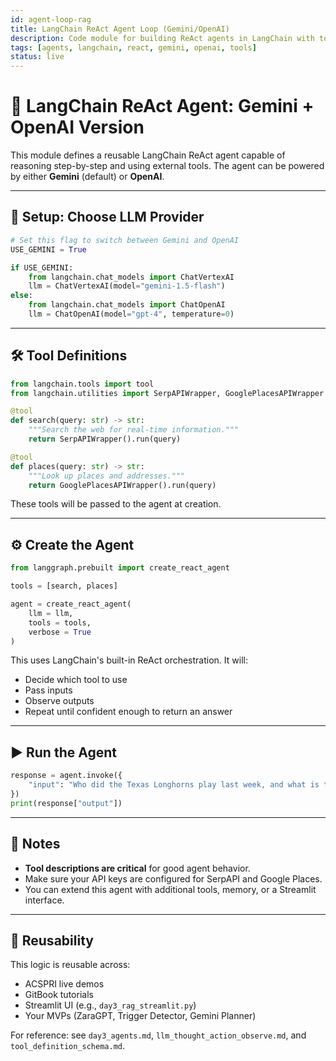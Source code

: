 ```yaml
---
id: agent-loop-rag
title: LangChain ReAct Agent Loop (Gemini/OpenAI)
description: Code module for building ReAct agents in LangChain with toggleable Gemini or OpenAI LLMs and tool definitions.
tags: [agents, langchain, react, gemini, openai, tools]
status: live
---
```


# 🤖 LangChain ReAct Agent: Gemini + OpenAI Version

This module defines a reusable LangChain ReAct agent capable of reasoning step-by-step and using external tools. The agent can be powered by either **Gemini** (default) or **OpenAI**.

---

## 🔧 Setup: Choose LLM Provider

```python
# Set this flag to switch between Gemini and OpenAI
USE_GEMINI = True
```

```python
if USE_GEMINI:
    from langchain.chat_models import ChatVertexAI
    llm = ChatVertexAI(model="gemini-1.5-flash")
else:
    from langchain.chat_models import ChatOpenAI
    llm = ChatOpenAI(model="gpt-4", temperature=0)
```

---

## 🛠️ Tool Definitions

```python
from langchain.tools import tool
from langchain.utilities import SerpAPIWrapper, GooglePlacesAPIWrapper

@tool
def search(query: str) -> str:
    """Search the web for real-time information."""
    return SerpAPIWrapper().run(query)

@tool
def places(query: str) -> str:
    """Look up places and addresses."""
    return GooglePlacesAPIWrapper().run(query)
```

These tools will be passed to the agent at creation.

---

## ⚙️ Create the Agent

```python
from langgraph.prebuilt import create_react_agent

tools = [search, places]

agent = create_react_agent(
    llm = llm,
    tools = tools,
    verbose = True
)
```

This uses LangChain's built-in ReAct orchestration. It will:
- Decide which tool to use
- Pass inputs
- Observe outputs
- Repeat until confident enough to return an answer

---

## ▶️ Run the Agent

```python
response = agent.invoke({
    "input": "Who did the Texas Longhorns play last week, and what is the address of the opposing stadium?"
})
print(response["output"])
```

---

## 📎 Notes

- **Tool descriptions are critical** for good agent behavior.
- Make sure your API keys are configured for SerpAPI and Google Places.
- You can extend this agent with additional tools, memory, or a Streamlit interface.

---

## 🔁 Reusability

This logic is reusable across:
- ACSPRI live demos
- GitBook tutorials
- Streamlit UI (e.g., `day3_rag_streamlit.py`)
- Your MVPs (ZaraGPT, Trigger Detector, Gemini Planner)

For reference: see `day3_agents.md`, `llm_thought_action_observe.md`, and `tool_definition_schema.md`.
